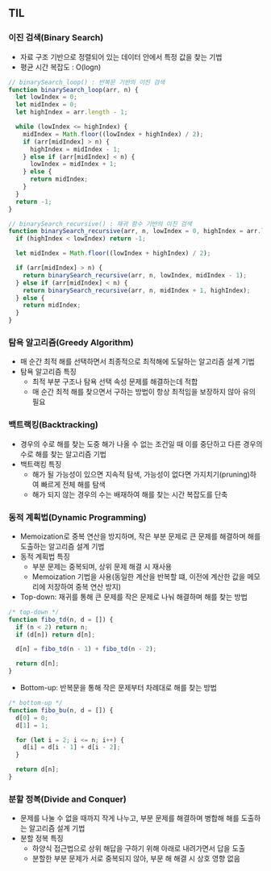 ## TIL

### 이진 검색(Binary Search)
- 자료 구조 기반으로 정렬되어 있는 데이터 안에서 특정 값을 찾는 기법
- 평균 시간 복잡도 : O(logn)
```javascript
// binarySearch_loop() : 반복문 기반의 이진 검색
function binarySearch_loop(arr, n) {
  let lowIndex = 0;
  let midIndex = 0;
  let highIndex = arr.length - 1;

  while (lowIndex <= highIndex) {
    midIndex = Math.floor((lowIndex + highIndex) / 2);
    if (arr[midIndex] > n) {
      highIndex = midIndex - 1;
    } else if (arr[midIndex] < n) {
      lowIndex = midIndex + 1;
    } else {
      return midIndex;
    }
  }
  return -1;
}

// binarySearch_recursive() : 재귀 함수 기반의 이진 검색
function binarySearch_recursive(arr, n, lowIndex = 0, highIndex = arr.length - 1) {
  if (highIndex < lowIndex) return -1;

  let midIndex = Math.floor((lowIndex + highIndex) / 2);

  if (arr[midIndex] > n) {
    return binarySearch_recursive(arr, n, lowIndex, midIndex - 1);
  } else if (arr[midIndex] < n) {
    return binarySearch_recursive(arr, n, midIndex + 1, highIndex);
  } else {
    return midIndex;
  }
}
```

### 탐욕 알고리즘(Greedy Algorithm)
- 매 순간 최적 해를 선택하면서 최종적으로 최적해에 도달하는 알고리즘 설계 기법
- 탐욕 알고리즘 특징
  - 최적 부분 구조나 탐욕 선택 속성 문제를 해결하는데 적합
  - 매 순간 최적 해를 찾으면서 구하는 방법이 항상 최적임을 보장하지 않아 유의 필요

### 백트랙킹(Backtracking)
- 경우의 수로 해를 찾는 도중 해가 나올 수 없는 조건일 때 이를 중단하고 다른 경우의 수로 해를 찾는 알고리즘 기법
- 백트랙킹 특징
  - 해가 될 가능성이 있으면 지속적 탐색, 가능성이 없다면 가지치기(pruning)하여 빠르게 전체 해를 탐색
  - 해가 되지 않는 경우의 수는 배재하여 해를 찾는 시간 복잡도를 단축
 
### 동적 계획법(Dynamic Programming)
- Memoization로 중복 연산을 방지하며, 작은 부분 문제로 큰 문제를 해결하며 해를 도출하는 알고리즘 설계 기법
- 동적 계획법 특징
  - 부분 문제는 중복되며, 상위 문제 해결 시 재사용
  - Memoization 기법을 사용(동일한 계산을 반복할 떄, 이전에 계산한 값을 메모리에 저장하여 중복 연산 방지)
- Top-down: 재귀를 통해 큰 문제를 작은 문제로 나눠 해결하며 해를 찾는 방법
```javascript
/* top-down */
function fibo_td(n, d = []) {
  if (n < 2) return n;
  if (d[n]) return d[n];

  d[n] = fibo_td(n - 1) + fibo_td(n - 2);

  return d[n];
}
```
- Bottom-up: 반복문을 통해 작은 문제부터 차례대로 해를 찾는 방법
```javascript
/* bottom-up */
function fibo_bu(n, d = []) {
  d[0] = 0;
  d[1] = 1;

  for (let i = 2; i <= n; i++) {
    d[i] = d[i - 1] + d[i - 2];
  }

  return d[n];
}
```

### 분할 정복(Divide and Conquer)
- 문제를 나눌 수 없을 때까지 작게 나누고, 부분 문제를 해결하며 병합해 해를 도출하는 알고리즘 설계 기법
- 분할 정복 특징
  - 하양식 접근법으로 상위 해답을 구하기 위해 아래로 내려가면서 답을 도출
  - 분할한 부분 문제가 서로 중복되지 않아, 부문 해 해결 시 상호 영향 없음 
